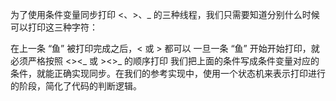 为了使用条件变量同步打印 <、>、\_ 的三种线程，我们只需要知道分别什么时候可以打印这三种字符：

在上一条 “鱼” 被打印完成之后，< 或 > 都可以
一旦一条 “鱼” 开始开始打印，就必须严格按照 <><_ 或 ><>_ 的顺序打印
我们把上面的条件写成条件变量对应的条件，就能正确实现同步。在我们的参考实现中，使用一个状态机来表示打印进行的阶段，简化了代码的判断逻辑。
